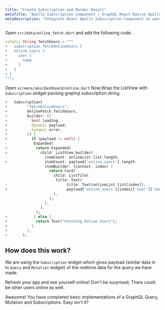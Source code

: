 ```yaml
---
title: "Create Subscription and Render Result"
metaTitle: "Apollo Subscription Component | GraphQL React Native Apollo Tutorial"
metaDescription: "Integrate React Apollo Subscription Component to watch for changes in realtime data. We use GraphQL subscriptions as an example to get live data in the React Native app"
---
```


Open `src/data/online_fetch.dart` and add the following code.
```dart
+static String fetchUsers = """
+   subscription fetchOnlineUsers {
+   online_users {
+     user {
+       name
+     }
+   }
+ }
""";
```

Open `screens/abs/dashboard/online.dart`
Now,Wrap the ListView with `Subscription` widget passing graphql subscription string. 

```dart
+   Subscription(
+         "fetchOnlineUsers",
+         OnlineFetch.fetchUsers,
+         builder: ({
+           bool loading,
+           dynamic payload,
+           dynamic error,
+         }) {
+           if (payload != null) {
-            Expanded(
+             return Expanded(
+               child: ListView.builder(
-                 itemCount: onlineList.list.length,
+                 itemCount: payload['online_users'].length,
                  itemBuilder: (context, index) {
                    return Card(
                      child: ListTile(
                       title: Text(
-                           title: Text(onlineList.list[index]),
+                           payload['online_users'][index]['user']['name']),
                      ),
                    );
                  },
                ),
              );
+            } else {
+             return Text("Fetching Online Users");
+           }
+         },
+       ),
```

How does this work?
-------------------
We are using the `Subscription` widget which gives payload (similar data in to `Query` and `Mutation` widget) of the realtime data for the query we have made.

Refresh your app and see yourself online! Don't be surprised; There could be other users online as well.

Awesome! You have completed basic implementations of a GraphQL Query, Mutation and Subscriptions. Easy isn't it?
